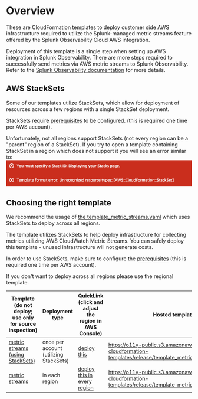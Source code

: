 # Overview

These are CloudFormation templates to deploy customer side AWS infrastructure required to utilize the Splunk-managed metric streams feature offered by the Splunk Observability Cloud AWS integration.

Deployment of this template is a single step when setting up AWS integration in Splunk Observability. There are more steps required to successfully send metrics via AWS metric streams to Splunk Observability. Refer to the [Splunk Observability documentation](https://help.splunk.com/en/splunk-observability-cloud/manage-data/connect-to-your-cloud-service-provider/connect-to-aws/connect-with-splunk-managed-metrics-streams) for more details.

## AWS StackSets
Some of our templates utilize StackSets, which allow for deployment of resources across a few regions with a single StackSet deployment.
 
StackSets require [prerequisites](https://docs.aws.amazon.com/AWSCloudFormation/latest/UserGuide/stacksets-prereqs-self-managed.html) to be configured. (this is required one time per AWS account). 
 
Unfortunately, not all regions support StackSets (not every region can be a "parent" region of a StackSet). If you try to open a template containing StackSet in a region which does not support it you will see an error similar to:
![Screenshot of an error in AWS Console](./resources/aws_error.png)
 

## Choosing the right template

We recommend the usage of [the template_metric_streams.yaml](https://console.aws.amazon.com/cloudformation/home?region=eu-central-1#/stacks/create/review?templateURL=https://o11y-public.s3.amazonaws.com/aws-cloudformation-templates/release/template_metric_streams.yaml) which uses StackSets to deploy across all regions.

The template utilizes StackSets to help deploy infrastructure for collecting metrics utilizing AWS CloudWatch Metric Streams.
You can safely deploy this template - unused infrastructure will not generate costs.

In order to use StackSets, make sure to configure the [prerequisites](https://docs.aws.amazon.com/AWSCloudFormation/latest/UserGuide/stacksets-prereqs-self-managed.html) (this is required one time per AWS account).

If you don't want to deploy across all regions please use the regional template.

| Template        (do not deploy; use only for source inspection)                                           | Deployment type |  QuickLink (click and adjust the region in AWS Console) | Hosted template link
| --------------------------------------------------------- | --------------- | ----------|----------------------|
| [metric streams (using StackSets)](metric-streams/template_metric_streams.yaml)     | once per account (utilizing StackSets)|[deploy this](https://console.aws.amazon.com/cloudformation/home?region=eu-central-1#/stacks/create/review?templateURL=https://o11y-public.s3.amazonaws.com/aws-cloudformation-templates/release/template_metric_streams.yaml)|https://o11y-public.s3.amazonaws.com/aws-cloudformation-templates/release/template_metric_streams.yaml|
| [metric streams](metric-streams/template_metric_streams_regional.yaml)    | in each region|[deploy this in every region](https://console.aws.amazon.com/cloudformation/home?region=eu-central-1#/stacks/create/review?templateURL=https://o11y-public.s3.amazonaws.com/aws-cloudformation-templates/release/template_metric_streams_regional.yaml)|https://o11y-public.s3.amazonaws.com/aws-cloudformation-templates/release/template_metric_streams_regional.yaml|


